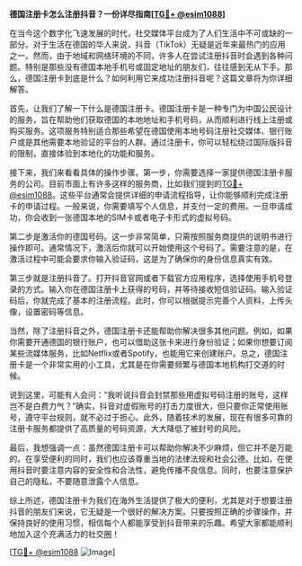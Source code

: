**德国注册卡怎么注册抖音？一份详尽指南[[TG💪+ @esim1088](https://t.me/s/esim1088)]**

在当今这个数字化飞速发展的时代，社交媒体平台成为了人们生活中不可或缺的一部分。对于生活在德国的华人来说，抖音（TikTok）无疑是近年来最热门的应用之一。然而，由于地域和网络环境的不同，许多人在尝试注册抖音时会遇到各种问题。特别是那些没有德国本地手机号或固定地址的朋友们，往往感到无从下手。那么，德国注册卡到底是什么？如何利用它来成功注册抖音呢？这篇文章将为你详细解答。

首先，让我们了解一下什么是德国注册卡。德国注册卡是一种专门为中国公民设计的服务，旨在帮助他们获取德国的本地地址和手机号码，从而顺利进行线上注册或购买服务。这项服务特别适合那些希望在德国使用本地号码注册社交媒体、银行账户或是其他需要本地验证的平台的人群。通过注册卡，你可以轻松绕过国际版抖音的限制，直接体验到本地化的功能和服务。

接下来，我们来看看具体的操作步骤。第一步，你需要选择一家提供德国注册卡服务的公司。目前市面上有许多这样的服务商，比如我们提到的[TG💪+ @esim1088](https://t.me/s/esim1088)。这些平台通常会提供详细的申请流程指导，让你能够顺利完成注册卡的申请过程。一般来说，你需要填写个人信息，并支付一定的费用。一旦申请成功，你会收到一张德国本地的SIM卡或者电子卡形式的虚拟号码。

第二步是激活你的德国号码。这一步非常简单，只需按照服务商提供的说明书进行操作即可。通常情况下，激活后你就可以开始使用这个号码了。需要注意的是，在激活过程中可能会要求你输入验证码，这是为了确保你的身份信息真实有效。

第三步就是注册抖音了。打开抖音官网或者下载官方应用程序，选择使用手机号登录的方式。输入你在德国注册卡上获得的号码，并等待接收短信验证码。输入验证码后，你就完成了基本的注册流程。此时，你可以根据提示完善个人资料，上传头像，设置密码等信息。

当然，除了注册抖音之外，德国注册卡还能帮助你解决很多其他问题。例如，如果你需要开通德国的银行账户，也可以借助这张卡来进行身份验证；如果你想要订阅某些流媒体服务，比如Netflix或者Spotify，也能用它来创建账户。总之，德国注册卡是一个非常实用的小工具，尤其是在你需要频繁与德国本地机构打交道的时候。

说到这里，可能有人会问：“我听说抖音会封禁那些用虚拟号码注册的账号，这样岂不是白费力气？”确实，抖音对虚假账号的打击力度很大，但只要你正常使用账号，遵守平台规则，就不必过于担心。此外，随着技术的发展，现在有很多可靠的注册卡服务都提供了高质量的号码资源，大大降低了被封号的风险。

最后，我想强调一点：虽然德国注册卡可以帮助你解决不少麻烦，但它并不是万能的。在享受便利的同时，我们也应该尊重当地的法律法规和社会公德。比如，在使用抖音时要注意内容的安全性和合法性，避免传播不良信息。同时，也要注意保护自己的隐私，不要随意泄露个人信息。

综上所述，德国注册卡为我们在海外生活提供了极大的便利，尤其是对于想要注册抖音的朋友们来说，它无疑是一个很好的解决方案。只要按照正确的步骤操作，并保持良好的使用习惯，相信每个人都能享受到抖音带来的乐趣。希望大家都能顺利地加入这个充满活力的社交圈！

[[TG💪+ @esim1088](https://t.me/s/esim1088) ![Image](https://i.postimg.cc/4NQfJmqS/Snipaste-2025-05-13-00-14-12.png)]